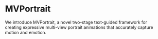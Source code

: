 # MVPortrait
We introduce MVPortrait, a novel two-stage text-guided framework for creating expressive multi-view portrait animations that accurately capture motion and emotion.
